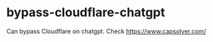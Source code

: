 # bypass-cloudflare-chatgpt
Can bypass Cloudflare on chatgpt. Check https://www.capsolver.com/ 
                                       